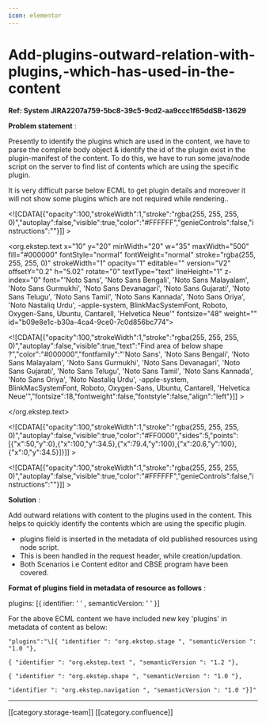 ```yaml
---
icon: elementor
---
```


# Add-plugins-outward-relation-with-plugins,-which-has-used-in-the-content

**Ref: System JIRA2207a759-5bc8-39c5-9cd2-aa9ccc1f65ddSB-13629**

**Problem statement** :&#x20;

Presently to identify the plugins which are used in the content, we have to parse the complete body object & identify the id of the plugin exist in the plugin-manifest of the content. To do this, we have to run some java/node script on the server to find list of contents which are using the specific plugin.

It is very difficult parse below ECML to get plugin details and moreover it will not show some plugins which are not required while rendering..

\<!\[CDATA\[{"opacity":100,"strokeWidth":1,"stroke":"rgba(255, 255, 255, 0)","autoplay":false,"visible":true,"color":"#FFFFFF","genieControls":false,"instructions":""}]] >

\<org.ekstep.text x="10" y="20" minWidth="20" w="35" maxWidth="500" fill="#000000" fontStyle="normal" fontWeight="normal" stroke="rgba(255, 255, 255, 0)" strokeWidth="1" opacity="1" editable="" version="V2" offsetY="0.2" h="5.02" rotate="0" textType="text" lineHeight="1" z-index="0" font="'Noto Sans', 'Noto Sans Bengali', 'Noto Sans Malayalam', 'Noto Sans Gurmukhi', 'Noto Sans Devanagari', 'Noto Sans Gujarati', 'Noto Sans Telugu', 'Noto Sans Tamil', 'Noto Sans Kannada', 'Noto Sans Oriya', 'Noto Nastaliq Urdu', -apple-system, BlinkMacSystemFont, Roboto, Oxygen-Sans, Ubuntu, Cantarell, 'Helvetica Neue'" fontsize="48" weight="" id="b09e8e1c-b30a-4ca4-9ce0-7c0d856bc774">

\<!\[CDATA\[{"opacity":100,"strokeWidth":1,"stroke":"rgba(255, 255, 255, 0)","autoplay":false,"visible":true,"text":"Find area of below shape ?","color":"#000000","fontfamily":"'Noto Sans', 'Noto Sans Bengali', 'Noto Sans Malayalam', 'Noto Sans Gurmukhi', 'Noto Sans Devanagari', 'Noto Sans Gujarati', 'Noto Sans Telugu', 'Noto Sans Tamil', 'Noto Sans Kannada', 'Noto Sans Oriya', 'Noto Nastaliq Urdu', -apple-system, BlinkMacSystemFont, Roboto, Oxygen-Sans, Ubuntu, Cantarell, 'Helvetica Neue'","fontsize":18,"fontweight":false,"fontstyle":false,"align":"left"}]] >

\</org.ekstep.text>

\<!\[CDATA\[{"opacity":100,"strokeWidth":1,"stroke":"rgba(255, 255, 255, 0)","autoplay":false,"visible":true,"color":"#FF0000","sides":5,"points":\[{"x":50,"y":0},{"x":100,"y":34.5},{"x":79.4,"y":100},{"x":20.6,"y":100},{"x":0,"y":34.5}]}]] >

\<!\[CDATA\[{"opacity":100,"strokeWidth":1,"stroke":"rgba(255, 255, 255, 0)","autoplay":false,"visible":true,"color":"#FFFFFF","genieControls":false,"instructions":""}]] >

&#x20;

**Solution** :&#x20;

Add outward relations with content to the plugins used in the content. This helps to quickly identify the contents which are using the specific plugin.

* plugins field is inserted in the metadata of old published resources using node script.
* This is been handled in the request header, while creation/updation.
* Both Scenarios i.e Content editor and CBSE program have been covered.

**Format of plugins field in metadata of resource as follows** :

plugins: \[{ identifier: ' ' , semanticVersion: ' '  }]

For the above ECML content we have included new key 'plugins' in metadata of content as below:

```
"plugins":"\[{ "identifier ": "org.ekstep.stage ", "semanticVersion ": "1.0 "},

{ "identifier ": "org.ekstep.text ", "semanticVersion ": "1.2 "},

{ "identifier ": "org.ekstep.shape ", "semanticVersion ": "1.0 "},

"identifier ": "org.ekstep.navigation ", "semanticVersion ": "1.0 "}]"
```

***

\[\[category.storage-team]] \[\[category.confluence]]
